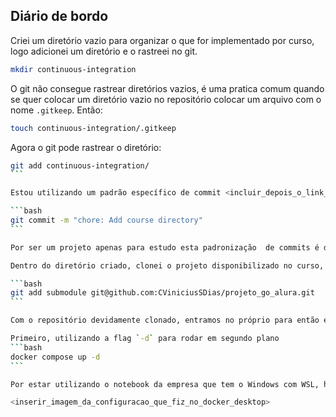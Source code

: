Diário de bordo
---

Criei um diretório vazio para organizar o que for implementado por curso, logo adicionei um diretório e o rastreei no git.

```bash
mkdir continuous-integration
```

O git não consegue rastrear diretórios vazios, é uma pratica comum quando se quer colocar um diretório vazio no repositório colocar um arquivo com o nome `.gitkeep`. Então:

```bash
touch continuous-integration/.gitkeep
```

Agora o git pode rastrear o diretório:

````bash
git add continuous-integration/
```

Estou utilizando um padrão específico de commit <incluir_depois_o_link_da_documentacao_deste_padrão>, este tipo de operação, estará na categoria `chore` portanto:

```bash
git commit -m "chore: Add course directory"
```

Por ser um projeto apenas para estudo esta padronização  de commits é desnecessária, mas quis colocar mesmo assim 🤷🏻.

Dentro do diretório criado, clonei o projeto disponibilizado no curso, a forma recomendada de se rastrear repositórios git dentro de outro repositório é utilizando o comando `git add submodule`.

```bash
git add submodule git@github.com:CViniciusSDias/projeto_go_alura.git
```

Com o repositório devidamente clonado, entramos no próprio para então executar o comando docker compose para inicializar a composição de containers configurada no projeto:

Primeiro, utilizando a flag `-d` para rodar em segundo plano
```bash
docker compose up -d
```

Por estar utilizando o notebook da empresa que tem o Windows com WSL, houveram algumas coisas a mais que tive que fazer. Apareceu um erro, falando que não tenho o docker compose instalado, o que achei estranho (infelizmente não tirei prints das mensagens). Logo me lembrei que talvez o docker, por algum motivo, só estava aceitando o comando `docker-compose` (não confundir com o comando separado: `docker compose` sem o hífen). Ao executar o comando, retornou uma mensagem relacionada à integração do docker com o WSL2, logo me lembrei que o docker desktop não estava ativado no meu Windows, tinha desativado uns meses atrás por algum mal funcionamento que não vou me lembrar dos detalhes agora.

<inserir_imagem_da_configuracao_que_fiz_no_docker_desktop>



